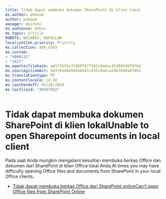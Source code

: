 ```yaml
---
title: Tidak dapat membuka dokumen SharePoint di klien lokal
ms.author: pebaum
author: pebaum
manager: mnirkhe
ms.audience: Admin
ms.topic: article
ROBOTS: NOINDEX, NOFOLLOW
localization_priority: Priority
ms.collection: Adm_O365
ms.custom:
- "9000131"
- "1827"
ms.openlocfilehash: ae577b33c37d597477582c6e6ac45304548f97b4
ms.sourcegitcommit: bd7c03d4e994abb45c43510adca20b7600a87091
ms.translationtype: MT
ms.contentlocale: id-ID
ms.lasthandoff: 05/20/2020
ms.locfileid: "44357932"
---
```

# <a name="unable-to-open-sharepoint-documents-in-local-client"></a><span data-ttu-id="e3bf4-102">Tidak dapat membuka dokumen SharePoint di klien lokal</span><span class="sxs-lookup"><span data-stu-id="e3bf4-102">Unable to open Sharepoint documents in local client</span></span>

<span data-ttu-id="e3bf4-103">Pada saat Anda mungkin mengalami kesulitan membuka berkas Office dan dokumen dari SharePoint di klien Office lokal Anda.</span><span class="sxs-lookup"><span data-stu-id="e3bf4-103">At times you may have difficulty opening Office files and documents from SharePoint in your local Office clients.</span></span>
- [<span data-ttu-id="e3bf4-104">Tidak dapat membuka berkas Office dari SharePoint online</span><span class="sxs-lookup"><span data-stu-id="e3bf4-104">Can't open Office files from SharePoint Online</span></span>](https://docs.microsoft.com/sharepoint/troubleshoot/administration/cant-open-office-files)
